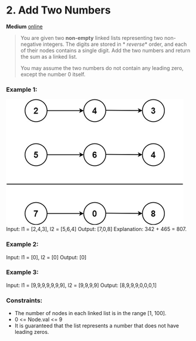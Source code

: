 # 2. Add Two Numbers

**Medium** [online](https://leetcode.com/problems/add-two-numbers/)

> You are given two **non-empty** linked lists representing two non-negative integers. The digits are stored in *
*reverse** order, and each of their nodes contains a single digit. Add the two numbers and return the sum as a linked
> list.
>
> You may assume the two numbers do not contain any leading zero, except the number 0 itself.

### Example 1:

![img.png](img.png)
Input: l1 = [2,4,3], l2 = [5,6,4]
Output: [7,0,8]
Explanation: 342 + 465 = 807.

### Example 2:

Input: l1 = [0], l2 = [0]
Output: [0]

### Example 3:

Input: l1 = [9,9,9,9,9,9,9], l2 = [9,9,9,9]
Output: [8,9,9,9,0,0,0,1]

### Constraints:

+ The number of nodes in each linked list is in the range [1, 100].
+ 0 <= Node.val <= 9
+ It is guaranteed that the list represents a number that does not have leading zeros.
